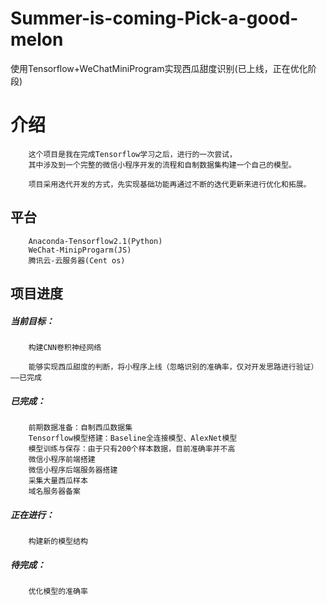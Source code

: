 # Summer-is-coming-Pick-a-good-melon
使用Tensorflow+WeChatMiniProgram实现西瓜甜度识别(已上线，正在优化阶段)

# 介绍

        这个项目是我在完成Tensorflow学习之后，进行的一次尝试，
        其中涉及到一个完整的微信小程序开发的流程和自制数据集构建一个自己的模型。
        
        项目采用迭代开发的方式，先实现基础功能再通过不断的迭代更新来进行优化和拓展。

## 平台
        
        Anaconda-Tensorflow2.1(Python)
        WeChat-MinipProgarm(JS)
        腾讯云-云服务器(Cent os)

## 项目进度

##### 当前目标：


        构建CNN卷积神经网络

        能够实现西瓜甜度的判断，将小程序上线（忽略识别的准确率，仅对开发思路进行验证）——已完成

##### 已完成：
        
        前期数据准备：自制西瓜数据集
        Tensorflow模型搭建：Baseline全连接模型、AlexNet模型
        模型训练与保存：由于只有200个样本数据，目前准确率并不高
        微信小程序前端搭建
        微信小程序后端服务器搭建
        采集大量西瓜样本
        域名服务器备案
  
##### 正在进行：
        
        构建新的模型结构

##### 待完成：
        
        优化模型的准确率      